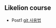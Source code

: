 ## Likelion course
* Post1
[git 사용법](https://github.com/hmm6235/github-practice/blob/master/git.md)
